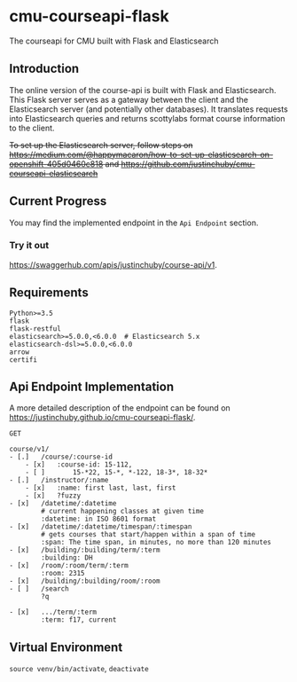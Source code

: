 # cmu-courseapi-flask
The courseapi for CMU built with Flask and Elasticsearch

## Introduction

The online version of the course-api is built with Flask and Elasticsearch. This Flask server serves as a gateway between the client and the Elasticsearch server (and potentially other databases). It translates requests into Elasticsearch queries and returns scottylabs format course information to the client.

~~To set up the Elasticsearch server, follow steps on https://medium.com/@happymacaron/how-to-set-up-elasticsearch-on-openshift-405d0460c818 and https://github.com/justinchuby/cmu-courseapi-elasticsearch~~

## Current Progress

You may find the implemented endpoint in the `Api Endpoint` section.

### Try it out

https://swaggerhub.com/apis/justinchuby/course-api/v1.

## Requirements

```
Python>=3.5
flask
flask-restful
elasticsearch>=5.0.0,<6.0.0  # Elasticsearch 5.x
elasticsearch-dsl>=5.0.0,<6.0.0
arrow
certifi
```

## Api Endpoint Implementation

A more detailed description of the endpoint can be found
on https://justinchuby.github.io/cmu-courseapi-flask/.

```
GET

course/v1/
- [.]	/course/:course-id
	- [x]	:course-id: 15-112,
	- [ ]		15-*22, 15-*, *-122, 18-3*, 18-32*
- [.]	/instructor/:name
	- [x]	:name: first last, last, first
	- [x]	?fuzzy
- [x]	/datetime/:datetime
		# current happening classes at given time
		:datetime: in ISO 8601 format
- [x]	/datetime/:datetime/timespan/:timespan
		# gets courses that start/happen within a span of time
		:span: The time span, in minutes, no more than 120 minutes
- [x]	/building/:building/term/:term
		:building: DH
- [x]	/room/:room/term/:term
		:room: 2315
- [x]	/building/:building/room/:room
- [ ]	/search
		?q

- [x]	.../term/:term
		:term: f17, current
```

## Virtual Environment

`source venv/bin/activate`, `deactivate`
